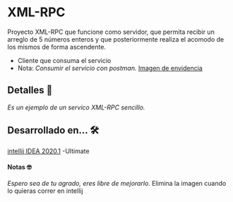 # XML-RPC

Proyecto XML-RPC que funcione como servidor, que permita recibir un arreglo de 5 números enteros y que posteriormente realiza el acomodo de los mismos de forma ascendente.

  - Cliente que consuma el servicio
  - Nota:  _Consumir el servicio con postman._
     [Imagen de envidencia](https://github.com/UrielRivera2000/XML-RPC1/blob/main/EvidenciaPostman.png)
## Detalles  🚀
_Es un ejemplo de un servico XML-RPC sencillo._


## Desarrollado en... 🛠️
[intellij IDEA 2020.1](https://www.jetbrains.com/idea/download/#section=windows) -Ultimate


#### Notas  🤓
_Espero sea de tu agrado, eres libre de mejorarlo._
Elimina la imagen cuando lo quieras correr en intellij

     	
